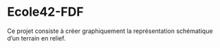 # Ecole42-FDF
Ce projet consiste à créer graphiquement la représentation schématique d’un terrain en relief.
